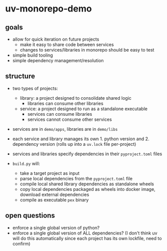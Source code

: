 # uv-monorepo-demo

## goals
- allow for quick iteration on future projects
    - make it easy to share code between services
    - changes to services/libraries in monorepo should be easy to test
- simple build tooling
- simple dependency management/resolution

## structure
- two types of projects:
    - library: a project designed to consolidate shared logic
        - libraries can consume other libraries
    - service: a project designed to run as a standalone executable
        - services can consume libraries
        - services cannot consume other services

- services are in `demo/apps`, libraries are in `demo/libs`
- each service and library manages its own 1. python version and 2. dependency version (rolls up into a `uv.lock` file per-project)
- services and libraries specify dependencies in their `pyproject.toml` files
- `build.py` will:
    - take a target project as input
    - parse local dependencies from the `pyproject.toml` file
    - compile local shared library dependencies as standalone wheels
    - copy local dependencies packaged as wheels into docker image, download external dependencies
    - compile as executable `pex` binary

## open questions
- enforce a single global version of python?
- enforce a single global version of ALL dependencies? (I don't think uv will do this automatically since each project has its own lockfile, need to confirm)
